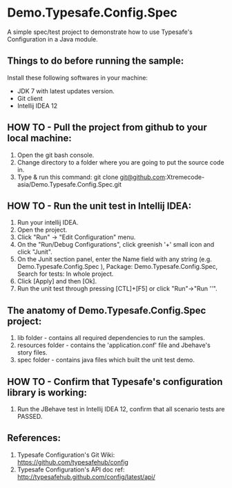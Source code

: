 Demo.Typesafe.Config.Spec
=========================

A simple spec/test project to demonstrate how to use Typesafe's Configuration in a Java module.

Things to do before running the sample:
---------------------------------------
Install these following softwares in your machine:
  - JDK 7 with latest updates version.
  - Git client
  - Intellij IDEA 12

HOW TO - Pull the project from github to your local machine:
------------------------------------------------------------
1. Open the git bash console.
2. Change directory to a folder where you are going to put the source code in.
3. Type &amp; run this command: git clone git@github.com:Xtremecode-asia/Demo.Typesafe.Config.Spec.git

HOW TO - Run the unit test in Intellij IDEA:
--------------------------------------------
1. Run your intellij IDEA.
2. Open the project.
3. Click "Run" -> "Edit Configuration" menu.
4. On the "Run/Debug Configurations", click greenish '+' small icon and click "Junit".
5. On the Junit section panel, enter the Name field with any string (e.g. Demo.Typesafe.Config.Spec ), Package: Demo.Typesafe.Config.Spec, Search for tests: In whole project.
6. Click [Apply] and then [Ok].
7. Run the unit test through pressing [CTL]+[F5] or click "Run"->"Run '<your Junit run configuration name>'".

The anatomy of Demo.Typesafe.Config.Spec project:
-------------------------------------------------
1. lib folder - contains all required dependencies to run the samples.
2. resources folder - contains the 'application.conf' file and Jbehave's story files.
3. spec folder - contains java files which built the unit test demo.

HOW TO - Confirm that Typesafe's configuration library is working:
------------------------------------------------------------------
1. Run the JBehave test in Intellij IDEA 12, confirm that all scenario tests are PASSED.

References:
-----------
1. Typesafe Configuration's Git Wiki:  https://github.com/typesafehub/config
2. Typesafe Configuration's API doc ref: http://typesafehub.github.com/config/latest/api/
